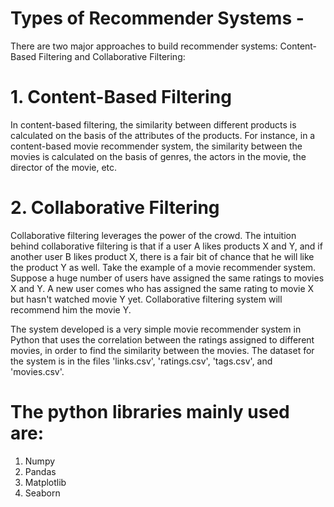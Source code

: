 # Types of Recommender Systems -
There are two major approaches to build recommender systems: Content-Based Filtering and Collaborative Filtering:

# 1. Content-Based Filtering
  In content-based filtering, the similarity between different products is calculated on the basis of the attributes of the products. For instance, in a content-based movie recommender system, the similarity between the movies is calculated on the basis of genres, the actors in the movie, the director of the movie, etc.

# 2. Collaborative Filtering
  Collaborative filtering leverages the power of the crowd. The intuition behind collaborative filtering is that if a user A likes products X and Y, and if another user B likes product X, there is a fair bit of chance that he will like the product Y as well. Take the example of a movie recommender system. Suppose a huge number of users have assigned the same ratings to movies X and Y. A new user comes who has assigned the same rating to movie X but hasn't watched movie Y yet. Collaborative filtering system will recommend him the movie Y.
        
The system developed is a very simple movie recommender system in Python that uses the correlation between the ratings assigned to different movies, in order to find the similarity between the movies. The dataset for the system is in the files 'links.csv', 'ratings.csv', 'tags.csv', and 'movies.csv'.

# The python libraries mainly used are:
1. Numpy
2. Pandas
3. Matplotlib
4. Seaborn
